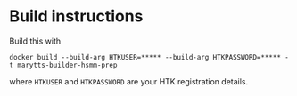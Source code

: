 # Build instructions

Build this with
```
docker build --build-arg HTKUSER=***** --build-arg HTKPASSWORD=***** -t marytts-builder-hsmm-prep
```
where `HTKUSER` and `HTKPASSWORD` are your HTK registration details.

